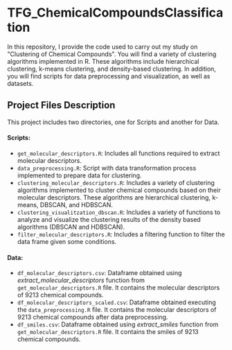 # TFG_ChemicalCompoundsClassification
In this repository, I provide the code used to carry out my study on "Clustering of Chemical Compounds". You will find a variety of clustering algorithms implemented in R. These algorithms include hierarchical clustering, k-means clustering, and density-based clustering. In addition, you will find scripts for data preprocessing and visualization, as well as datasets.

## Project Files Description

This project includes two directories, one for Scripts and another for Data.

#### Scripts:
- `get_molecular_descriptors.R`: Includes all functions required to extract molecular descriptors.
- `data_preprocessing.R`: Script with data transformation process implemented to prepare data for clustering.
- `clustering_molecular_descriptors.R`: Includes a variety of clustering algorithms implemented to cluster chemical compounds based on their molecular descriptors. These algorithms are hierarchical clustering, k-means, DBSCAN, and HDBSCAN.
- `clustering_visualitzation_dbscan.R`: Includes a variety of functions to analyze and visualize the clustering results of the density based algorithms (DBSCAN and HDBSCAN).
- `filter_molecular_descriptors.R`: Includes a filtering function to filter the data frame given some conditions. 

#### Data:
- `df_molecular_descriptors.csv`: Dataframe obtained using *extract_molecular_descriptors* function from `get_molecular_descriptors.R` file. It contains the molecular descriptors of 9213 chemical compounds.
- `df_molecular_descriptors_scaled.csv`: Dataframe obtained executing the `data_preprocessing.R` file. It contains the molecular descriptors of 9213 chemical compounds after data preprocessing.
- `df_smiles.csv`: Dataframe obtained using *extract_smiles* function from `get_molecular_descriptors.R` file. It contains the smiles of 9213 chemical compounds.
